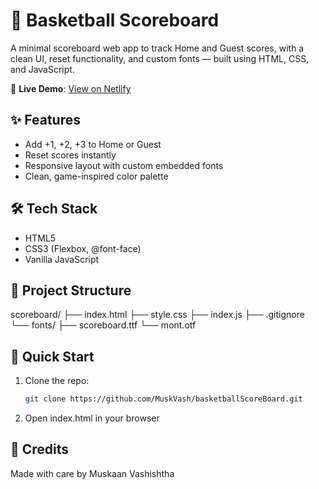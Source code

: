 # 🏀 Basketball Scoreboard

A minimal scoreboard web app to track Home and Guest scores, with a clean UI, reset functionality, and custom fonts — built using HTML, CSS, and JavaScript.

🔗 **Live Demo**: [View on Netlify](https://muskbasketballscorecard.netlify.app/)
## ✨ Features
- Add +1, +2, +3 to Home or Guest
- Reset scores instantly
- Responsive layout with custom embedded fonts
- Clean, game-inspired color palette

## 🛠 Tech Stack
- HTML5
- CSS3 (Flexbox, @font-face)
- Vanilla JavaScript

## 📂 Project Structure
scoreboard/
├── index.html
├── style.css
├── index.js
├── .gitignore
└── fonts/
    ├── scoreboard.ttf
    └── mont.otf


## 🚀 Quick Start
1. Clone the repo:
   ```bash
   git clone https://github.com/MuskVash/basketballScoreBoard.git
   
2. Open index.html in your browser

## 🙌 Credits
Made with care by Muskaan Vashishtha
